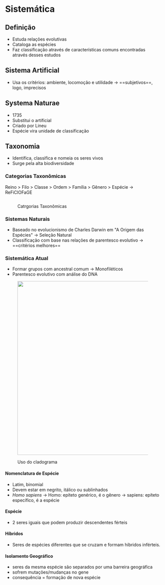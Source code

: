 # Sistemática

## Definição

* Estuda relações evolutivas
* Cataloga as espécies
* Faz classificação através de características comuns encontradas através desses estudos

## Sistema Artificial

* Usa os critérios: ambiente, locomoção e utilidade → ==subjetivos==, logo, imprecisos

## Systema Naturae

* 1735
* Substitui o artificial
* Criado por Lineu
* Espécie vira unidade de classificação

## Taxonomia

* Identifica, classifica e nomeia os seres vivos
* Surge pela alta biodiversidade

### Categorias Taxonômicas

Reino > Filo > Classe > Ordem > Família > Gênero > Espécie → ReFiClOFaGE ‎‎ ‎ ‎ ‎&#x20;

<figure><img src="https://i.imgur.com/kmb2hN6.png" alt=""><figcaption><p>Catrgorias Taxonômicas</p></figcaption></figure>

### Sistemas Naturais

* Baseado no evolucionismo de Charles Darwin em "A Origem das Espécies" → Seleção Natural
* Classificação com base nas relações de parentesco evolutivo → ==critérios melhores==

### Sistemática Atual

* Formar grupos com ancestral comum → Monofiléticos
* Parentesco evolutivo com análise do DNA

&#x20;

<figure><img src="https://i.imgur.com/9f4GCYT.png" alt="" width="563"><figcaption><p>Uso do cladograma</p></figcaption></figure>

#### **Nomenclatura de Espécie**

* Latim, binomial
* Devem estar em negrito, itálico ou sublinhados
* _Homo sapiens_ → Homo: epíteto genérico, é o gênero → sapiens: epíteto específico, é a espécie

#### **Espécie**

* 2 seres iguais que podem produzir descendentes férteis

#### **Híbridos**

* Seres de espécies diferentes que se cruzam e formam híbridos inférteis.

#### **Isolamento Geográfico**

* seres da mesma espécie são separados por uma barreira geográfica
* sofrem mutações/mudanças no gene
* consequência = formação de nova espécie
